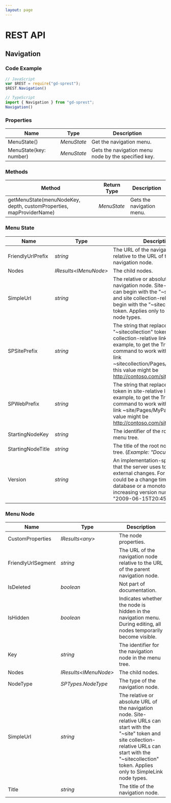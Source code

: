 ```yaml
---
layout: page
---
```

# REST API

## Navigation

### Code Example

```ts
// JavaScript
var $REST = require("gd-sprest");
$REST.Navigation()

// TypeScript
import { Navigation } from "gd-sprest";
Navigation()
```

### Properties

| Name | Type | Description |
| --- | --- | --- |
| MenuState() | _MenuState_ | Get the navigation menu. |
| MenuState(key: number) | _MenuState_ | Gets the navigation menu node by the specified key. |

### Methods

| Method | Return Type | Description |
| --- | --- | --- |
| getMenuState(menuNodeKey, depth, customProperties, mapProviderName) | _MenuState_ | Gets the navigation menu. |

### Menu State

| Name | Type | Description |
| --- | --- | --- |
| FriendlyUrlPrefix | _string_ | The URL of the navigation node relative to the URL of the parent navigation node. |
| Nodes | _IResults&lt;IMenuNode&gt;_ | The child nodes. |
| SimpleUrl | _string_ | The relative or absolute URL of the navigation node. Site-relative URLs can begin with the "~site" URL token and site collection-relative URLs can begin with the "~sitecollection" URL token. Applies only to SimpleLink node types. |
| SPSitePrefix | _string_ | The string that replaces the "~sitecollection" token in site collection-relative links. For example, to get the Try Link command to work with the relative link ~sitecollection/Pages/MyPage.aspx, this value might be http://contoso.com/sites/site1/. |
| SPWebPrefix | _string_ | The string that replaces the "~site" token in site-relative links. For example, to get the Try Link command to work with the relative link ~site/Pages/MyPage.aspx, this value might be http://contoso.com/sites/site1/web1. |
| StartingNodeKey | _string_ | The identifier of the root node in the menu tree. |
| StartingNodeTitle | _string_ | The title of the root node in the menu tree. (_Example: "Document Center"_) |
| Version | _string_ | An implementation-specific value that the server uses to detect external changes. For example, it could be a change timestamp for the database or a monotonically increasing version number such as "2009-06-15T20:45:30Z". |

### Menu Node

| Name | Type | Description |
| --- | --- | --- |
| CustomProperties | _IResults&lt;any&gt;_ | The node properties. |
| FriendlyUrlSegment | _string_ | The URL of the navigation node relative to the URL of the parent navigation node. |
| IsDeleted | _boolean_ | Not part of documentation. |
| IsHidden | _boolean_ | Indicates whether the node is hidden in the navigation menu. During editing, all nodes temporarily become visible. |
| Key | _string_ | The identifier for the navigation node in the menu tree. |
| Nodes | _IResults&lt;IMenuNode&gt;_ | The child nodes. |
| NodeType | _SPTypes.NodeType_ | The type of the navigation node. |
| SimpleUrl | _string_ | The relative or absolute URL of the navigation node. Site-relative URLs can start with the "~site" token and site collection-relative URLs can start with the "~sitecollection" token. Applies only to SimpleLink node types. |
| Title | _string_ | The title of the navigation node. |